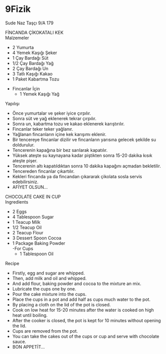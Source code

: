 # 9Fizik
Sude Naz Taşçı
9/A 179

FİNCANDA ÇİKOKATALI KEK     
Malzemeler
  * 2 Yumurta
  * 4 Yemek Kaşığı Şeker
  * 1 Çay Bardağı Süt
  * 1/2 Çay Bardağı Yağ
  * 2 Çay Bardağı Un
  * 3 Tatlı Kaşığı Kakao
  * 1 Paket Kabartma Tozu     
 - Fincanlar İçin
     * 1 Yemek Kaşığı Yağ     

Yapılışı
  * Önce yumurtalar ve şeker iyice çırpılır.
  * Sonra süt ve yağ eklenerek tekrar çırpılır. 
  * Sonra un, kabartma tozu ve kakao eklenerek karıştırılır. 
  * Fincanlar teker teker yağlanır. 
  * Yağlanan fincanların içine kek karışımı eklenir. 
  * Bir tencereye fincanlar dizilir ve fincanların yarısına gelecek şekilde su doldurulur. 
  * Tencerenin kapağına bir bez sarılarak kapatılır. 
  * Yüksek ateşte su kaynayana kadar piştikten sonra 15-20 dakika kısık ateşte pişer. 
  * Tencerenin altı kapatıldıktan sonra 10 dakika kapağını açmadan bekletilir. 
  * Tencereden fincanlar çıkartılır. 
  * Kekleri fincanda ya da fincandan çıkararak çikolata sosla servis edebilirsiniz. 
  * AFİYET OLSUN... 

CHOCOLATE CAKE IN CUP    
Ingredients
  * 2 Eggs
  * 4 Tablespoon Sugar
  * 1 Teacup Milk
  * 1/2 Teacup Oil
  * 2 Teacup Flour
  * 3 Dessert Spoon Cocoa
  * 1 Package Baking Powder     
 -For Cups
     * 1 Tablespoon Oil

Recipe
  * Firstly, egg and sugar are whipped. 
  * Then, add milk and oil and whipped. 
  * And add flour, baking powder and cocoa to the mixture an mix. 
  * Lubricate the cups one by one. 
  * Pour the cake mixture into the cups.
  * Place the cups in a pot and add half as cups much water to the pot.
  * By placing a cloth on the lid of the pot is closed.
  * Cook on low heat for 15-20 minutes after the water is cooked on high heat until boiling.
  * After the cooker is closed, the pot is kept for 10 minutes without opening the lid.
  * Cups are removed  from the pot.
  * You can take the cakes out of the cups or cup and serve with chocolate sauce.
  * BON APPETİT... 
